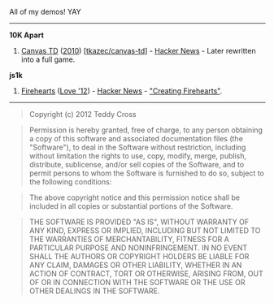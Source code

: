 All of my demos! YAY

---

**10K Apart**

1. [Canvas TD](http://10k.aneventapart.com/1/Uploads/155/) ([2010](http://10k.aneventapart.com/1/)) [[tkazec/canvas-td](https://github.com/tkazec/canvas-td)] - [Hacker News](http://news.ycombinator.com/item?id=1625570) - Later rewritten into a full game.

**js1k**

1. [Firehearts](http://js1k.com/2012-love/demo/1252) ([Love '12](http://js1k.com/2012-love/)) - [Hacker News](http://news.ycombinator.com/item?id=3698543) - ["Creating Firehearts"](https://plus.google.com/114368870393867455297/posts/W1xiWydNqND).

---

>Copyright (c) 2012 Teddy Cross

>Permission is hereby granted, free of charge, to any person obtaining a copy of this software and associated documentation files (the "Software"), to deal in the Software without restriction, including without limitation the rights to use, copy, modify, merge, publish, distribute, sublicense, and/or sell copies of the Software, and to permit persons to whom the Software is furnished to do so, subject to the following conditions:

>The above copyright notice and this permission notice shall be included in all copies or substantial portions of the Software.

>THE SOFTWARE IS PROVIDED "AS IS", WITHOUT WARRANTY OF ANY KIND, EXPRESS OR IMPLIED, INCLUDING BUT NOT LIMITED TO THE WARRANTIES OF MERCHANTABILITY, FITNESS FOR A PARTICULAR PURPOSE AND NONINFRINGEMENT. IN NO EVENT SHALL THE AUTHORS OR COPYRIGHT HOLDERS BE LIABLE FOR ANY CLAIM, DAMAGES OR OTHER LIABILITY, WHETHER IN AN ACTION OF CONTRACT, TORT OR OTHERWISE, ARISING FROM, OUT OF OR IN CONNECTION WITH THE SOFTWARE OR THE USE OR OTHER DEALINGS IN THE SOFTWARE.